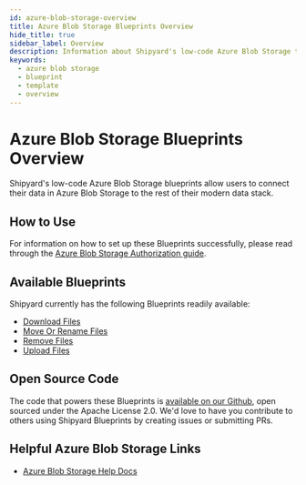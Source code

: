 ```yaml
---
id: azure-blob-storage-overview
title: Azure Blob Storage Blueprints Overview
hide_title: true
sidebar_label: Overview
description: Information about Shipyard's low-code Azure Blob Storage templates.
keywords:
  - azure blob storage
  - blueprint
  - template
  - overview
---
```


# Azure Blob Storage Blueprints Overview

Shipyard's low-code Azure Blob Storage blueprints allow users to connect their data in Azure Blob Storage to the rest of their modern data stack.

## How to Use
For information on how to set up these Blueprints successfully, please read through the [Azure Blob Storage Authorization guide](azure-blob-storage-authorization.md).

## Available Blueprints
Shipyard currently has the following Blueprints readily available:
- [Download Files](azure-blob-storage-download-files.md)
- [Move Or Rename Files](azure-blob-storage-move-or-rename-files.md)
- [Remove Files](azure-blob-storage-remove-files.md)
- [Upload Files](azure-blob-storage-upload-files.md)

## Open Source Code
The code that powers these Blueprints is [available on our Github](https://github.com/shipyardapp/azurestorage-blueprints), open sourced under the Apache License 2.0. We'd love to have you contribute to others using Shipyard Blueprints by creating issues or submitting PRs.

## Helpful Azure Blob Storage Links
- [Azure Blob Storage Help Docs](https://docs.microsoft.com/en-us/azure/storage/blobs/)